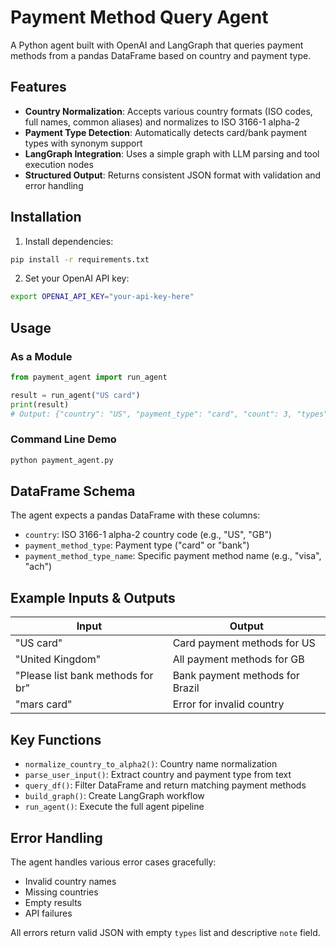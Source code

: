 # Payment Method Query Agent

A Python agent built with OpenAI and LangGraph that queries payment methods from a pandas DataFrame based on country and payment type.

## Features

- **Country Normalization**: Accepts various country formats (ISO codes, full names, common aliases) and normalizes to ISO 3166-1 alpha-2
- **Payment Type Detection**: Automatically detects card/bank payment types with synonym support
- **LangGraph Integration**: Uses a simple graph with LLM parsing and tool execution nodes
- **Structured Output**: Returns consistent JSON format with validation and error handling

## Installation

1. Install dependencies:
```bash
pip install -r requirements.txt
```

2. Set your OpenAI API key:
```bash
export OPENAI_API_KEY="your-api-key-here"
```

## Usage

### As a Module

```python
from payment_agent import run_agent

result = run_agent("US card")
print(result)
# Output: {"country": "US", "payment_type": "card", "count": 3, "types": ["amex", "mastercard", "visa"], "note": ""}
```

### Command Line Demo

```bash
python payment_agent.py
```

## DataFrame Schema

The agent expects a pandas DataFrame with these columns:

- `country`: ISO 3166-1 alpha-2 country code (e.g., "US", "GB")
- `payment_method_type`: Payment type ("card" or "bank")
- `payment_method_type_name`: Specific payment method name (e.g., "visa", "ach")

## Example Inputs & Outputs

| Input | Output |
|-------|--------|
| "US card" | Card payment methods for US |
| "United Kingdom" | All payment methods for GB |
| "Please list bank methods for br" | Bank payment methods for Brazil |
| "mars card" | Error for invalid country |

## Key Functions

- `normalize_country_to_alpha2()`: Country name normalization
- `parse_user_input()`: Extract country and payment type from text
- `query_df()`: Filter DataFrame and return matching payment methods
- `build_graph()`: Create LangGraph workflow
- `run_agent()`: Execute the full agent pipeline

## Error Handling

The agent handles various error cases gracefully:
- Invalid country names
- Missing countries
- Empty results
- API failures

All errors return valid JSON with empty `types` list and descriptive `note` field.

